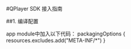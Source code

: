 #QPlayer SDK 接入指南

##1. 编译配置

app module中加入以下代码：
packagingOptions {
resources.excludes.add("META-INF/*")
}